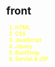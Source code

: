 # front



<ol style="color:yellow">
  <li>HTML</li>
  <li>CSS</li>
  <li>JavaScript</li>
  <li>Jquery</li>
  <li>BootStrap</li>
  <li>Servlet & JSP</li>
</ol>
